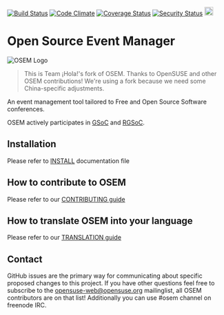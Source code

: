 [![Build Status](https://travis-ci.org/openSUSE/osem.svg?branch=master)](https://travis-ci.org/openSUSE/osem)
[![Code Climate](https://codeclimate.com/github/openSUSE/osem.png)](https://codeclimate.com/github/openSUSE/osem)
[![Coverage Status](https://coveralls.io/repos/openSUSE/osem/badge.png)](https://coveralls.io/r/openSUSE/osem)
[![Security Status](https://hakiri.io/github/openSUSE/osem/master.svg)](https://hakiri.io/github/openSUSE/osem/master)
<a href="https://heroku.com/deploy?template=https://github.com/openSUSE/osem/tree/v1.0">
  <img src="https://www.herokucdn.com/deploy/button.svg" height="20px" alt="Deploy">
</a>
# Open Source Event Manager
![OSEM Logo](https://cdn.brandisty.com/img?id=570f6dc39c992b6b6700000a&format=png&w=300&h=89)

> This is Team ¡Hola!'s fork of OSEM. Thanks to OpenSUSE and other OSEM contributions!
> We're using a fork because we need some China-specific adjustments.

An event management tool tailored to Free and Open Source Software conferences.

OSEM actively participates in [GSoC](https://summerofcode.withgoogle.com/) and [RGSoC](https://railsgirlssummerofcode.org/).

## Installation
Please refer to [INSTALL](INSTALL.md) documentation file

## How to contribute to OSEM
Please refer to our [CONTRIBUTING guide](CONTRIBUTING.md)

## How to translate OSEM into your language
Please refer to our [TRANSLATION guide](TRANSLATION.md)

## Contact
GitHub issues are the primary way for communicating about specific proposed changes to this project. If you have other questions feel free to subscribe to the [opensuse-web@opensuse.org](http://lists.opensuse.org/opensuse-web/) mailinglist, all OSEM contributors are on that list! Additionally you can use #osem channel on freenode IRC.
